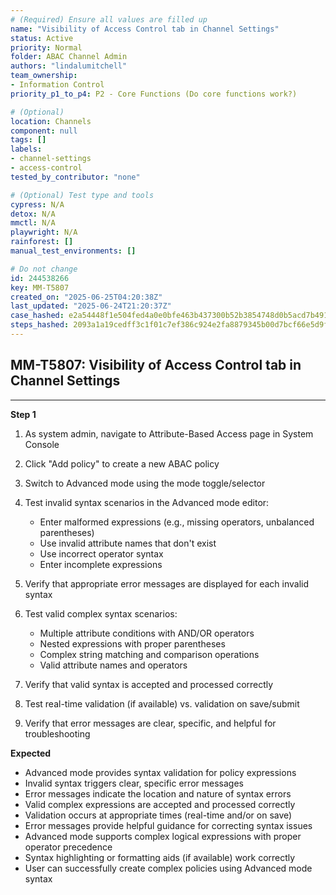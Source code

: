 ```yaml
---
# (Required) Ensure all values are filled up
name: "Visibility of Access Control tab in Channel Settings"
status: Active
priority: Normal
folder: ABAC Channel Admin
authors: "lindalumitchell"
team_ownership:
- Information Control
priority_p1_to_p4: P2 - Core Functions (Do core functions work?)

# (Optional)
location: Channels
component: null
tags: []
labels:
- channel-settings
- access-control
tested_by_contributor: "none"

# (Optional) Test type and tools
cypress: N/A
detox: N/A
mmctl: N/A
playwright: N/A
rainforest: []
manual_test_environments: []

# Do not change
id: 244538266
key: MM-T5807
created_on: "2025-06-25T04:20:38Z"
last_updated: "2025-06-24T21:20:37Z"
case_hashed: e2a54448f1e504fed4a0e0bfe463b437300b52b3854748d0b5acd7b4912eacffcdb6933fd4065bc44b1b404e90cf12c5
steps_hashed: 2093a1a19cedff3c1f01c7ef386c924e2fa8879345b00d7bcf66e5d9f52ea34fd84c51a088ef16985acf005275f34df1
---
```


<!-- (Auto-generated) Based on frontmatter's "key" and "name" -->

## MM-T5807: Visibility of Access Control tab in Channel Settings

---

**Step 1**

1. As system admin, navigate to Attribute-Based Access page in System Console

2. Click "Add policy" to create a new ABAC policy

3. Switch to Advanced mode using the mode toggle/selector

4. Test invalid syntax scenarios in the Advanced mode editor:

   - Enter malformed expressions (e.g., missing operators, unbalanced parentheses)
   - Use invalid attribute names that don't exist
   - Use incorrect operator syntax
   - Enter incomplete expressions

5. Verify that appropriate error messages are displayed for each invalid syntax

6. Test valid complex syntax scenarios:

   - Multiple attribute conditions with AND/OR operators
   - Nested expressions with proper parentheses
   - Complex string matching and comparison operations
   - Valid attribute names and operators

7. Verify that valid syntax is accepted and processed correctly

8. Test real-time validation (if available) vs. validation on save/submit

9. Verify that error messages are clear, specific, and helpful for troubleshooting

**Expected**

- Advanced mode provides syntax validation for policy expressions
- Invalid syntax triggers clear, specific error messages
- Error messages indicate the location and nature of syntax errors
- Valid complex expressions are accepted and processed correctly
- Validation occurs at appropriate times (real-time and/or on save)
- Error messages provide helpful guidance for correcting syntax issues
- Advanced mode supports complex logical expressions with proper operator precedence
- Syntax highlighting or formatting aids (if available) work correctly
- User can successfully create complex policies using Advanced mode syntax
